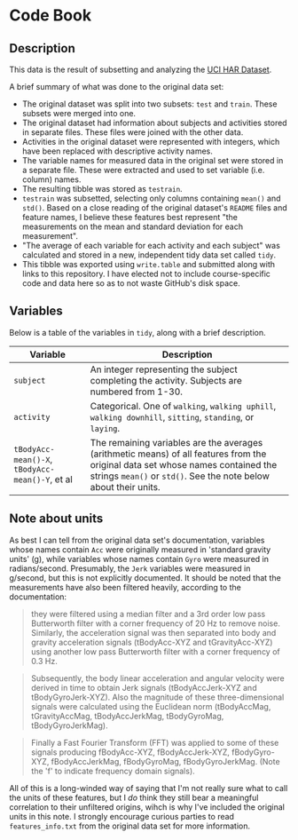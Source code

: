 Code Book
=========

Description
-----------
This data is the result of subsetting and analyzing the [UCI HAR Dataset](http://archive.ics.uci.edu/ml/datasets/Human+Activity+Recognition+Using+Smartphones). 

A brief summary of what was done to the original data set:
- The original dataset was split into two subsets: `test` and `train`. These subsets were merged into one. 
- The original dataset had information about subjects and activities stored in separate files. These files were joined with the other data. 
- Activities in the original dataset were represented with integers, which have been replaced with descriptive activity names. 
- The variable names for measured data in the original set were stored in a separate file. These were extracted and used to set variable (i.e. column) names. 
- The resulting tibble was stored as `testrain`.
- `testrain` was subsetted, selecting only columns containing `mean()` and `std()`. Based on a close reading of the original dataset's `README` files and feature names, I believe these features best represent "the measurements on the mean and standard deviation for each measurement". 
- "The average of each variable for each activity and each subject" was calculated and stored in a new, independent tidy data set called `tidy`.
- This tibble was exported using `write.table` and submitted along with links to this repository. I have elected not to include course-specific code and data here so as to not waste GitHub's disk space.

Variables
---------
Below is a table of the variables in `tidy`, along with a brief description.

Variable | Description
-------- | -----------
`subject` | An integer representing the subject completing the activity. Subjects are numbered from 1-30.
`activity` | Categorical. One of `walking`, `walking uphill`, `walking downhill`, `sitting`, `standing`, or `laying`.
`tBodyAcc-mean()-X`, `tBodyAcc-mean()-Y`, et al | The remaining variables are the averages (arithmetic means) of all features from the original data set whose names contained the strings `mean()` or `std()`. See the note below about their units.

Note about units
----------------
As best I can tell from the original data set's documentation, variables whose names contain `Acc` were originally measured in 'standard gravity units' (g), while variables whose names contain `Gyro` were measured in radians/second. Presumably, the `Jerk` variables were measured in g/second, but this is not explicitly documented. It should be noted that the measurements have also been filtered heavily, according to the documentation:

>they were filtered using a median filter and a 3rd order low pass Butterworth filter with a corner frequency of 20 Hz to remove noise. Similarly, the acceleration signal was then separated into body and gravity acceleration signals (tBodyAcc-XYZ and tGravityAcc-XYZ) using another low pass Butterworth filter with a corner frequency of 0.3 Hz. 

>Subsequently, the body linear acceleration and angular velocity were derived in time to obtain Jerk signals (tBodyAccJerk-XYZ and tBodyGyroJerk-XYZ). Also the magnitude of these three-dimensional signals were calculated using the Euclidean norm (tBodyAccMag, tGravityAccMag, tBodyAccJerkMag, tBodyGyroMag, tBodyGyroJerkMag). 

>Finally a Fast Fourier Transform (FFT) was applied to some of these signals producing fBodyAcc-XYZ, fBodyAccJerk-XYZ, fBodyGyro-XYZ, fBodyAccJerkMag, fBodyGyroMag, fBodyGyroJerkMag. (Note the 'f' to indicate frequency domain signals). 

All of this is a long-winded way of saying that I'm not really sure what to call the units of these features, but I *do* think they still bear a meaningful correlation to their unfiltered origins, wihch is why I've included the original units in this note. I strongly encourage curious parties to read `features_info.txt` from the original data set for more information.
